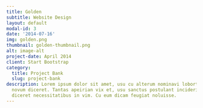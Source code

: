 ```yaml
---
title: Golden
subtitle: Website Design
layout: default
modal-id: 3
date: '2014-07-16'
img: golden.png
thumbnail: golden-thumbnail.png
alt: image-alt
project-date: April 2014
client: Start Bootstrap
category:
  title: Project Bank
  slug: project-bank
description: Lorem ipsum dolor sit amet, usu cu alterum nominavi lobortis. At duo
  novum diceret. Tantas apeirian vix et, usu sanctus postulant inciderint ut, populo
  diceret necessitatibus in vim. Cu eum dicam feugiat noluisse.
---
```


